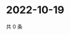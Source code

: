 # 2022-10-19

共 0 条

<!-- BEGIN WEIBO -->
<!-- 最后更新时间 Wed Oct 19 2022 16:37:20 GMT+0800 (China Standard Time) -->

<!-- END WEIBO -->
